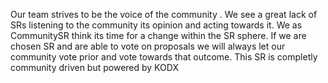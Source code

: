 Our team strives to be the voice of the community . We see a great lack of SRs listening to the community its opinion and acting towards it. We as CommunitySR think its time for a change within the SR sphere. If we are chosen SR and are able to vote on proposals we will always let our community vote prior and vote towards that outcome. This SR is completly community driven but powered by KODX 
